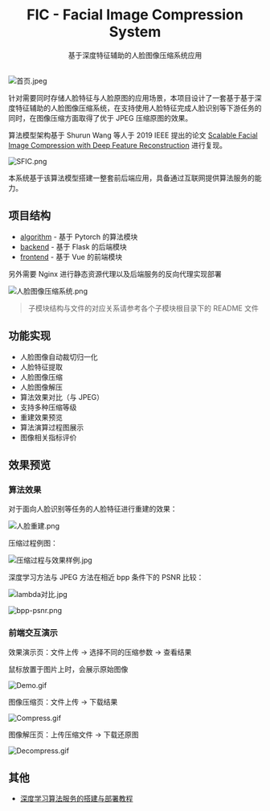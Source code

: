 <div style="text-align: center">
<h1>FIC - Facial Image Compression System</h1>
<div>基于深度特征辅助的人脸图像压缩系统应用</div>
</div>
<br/>

![首页.jpeg](https://pics-1259634345.file.myqcloud.com/yLnx6zAdNuQ12Vv.jpg)

针对需要同时存储人脸特征与人脸原图的应用场景，本项目设计了一套基于基于深度特征辅助的人脸图像压缩系统，在支持使用人脸特征完成人脸识别等下游任务的同时，在图像压缩方面取得了优于 JPEG 压缩原图的效果。

算法模型架构基于 Shurun Wang 等人于 2019 IEEE 提出的论文 [Scalable Facial Image Compression with Deep Feature Reconstruction](https://arxiv.org/abs/1903.05921v1) 进行复现。

![SFIC.png](https://pics-1259634345.file.myqcloud.com/QxH8FuXUNclDSWG.png)

本系统基于该算法模型搭建一整套前后端应用，具备通过互联网提供算法服务的能力。

## 项目结构

- [algorithm](algorithm) - 基于 Pytorch 的算法模块
- [backend](backend) - 基于 Flask 的后端模块
- [frontend](frontend) - 基于 Vue 的前端模块

另外需要 Nginx 进行静态资源代理以及后端服务的反向代理实现部署

![人脸图像压缩系统.png](https://pics-1259634345.file.myqcloud.com/Q7RGkOuJgHcrXK6.png)

> 子模块结构与文件的对应关系请参考各个子模块根目录下的 README 文件

## 功能实现

- 人脸图像自动裁切归一化
- 人脸特征提取
- 人脸图像压缩
- 人脸图像解压
- 算法效果对比（与 JPEG）
- 支持多种压缩等级
- 重建效果预览
- 算法演算过程图展示
- 图像相关指标评价

## 效果预览

### 算法效果

对于面向人脸识别等任务的人脸特征进行重建的效果：

![人脸重建.png](https://pics-1259634345.file.myqcloud.com/xYVXzgZrqfk7Fod.png)

压缩过程例图：

![压缩过程与效果样例.jpg](https://pics-1259634345.file.myqcloud.com/UTsaFg2ZMqD9emh.jpg)

深度学习方法与 JPEG 方法在相近 bpp 条件下的 PSNR 比较：

![lambda对比.jpg](https://pics-1259634345.file.myqcloud.com/2xAvZW5UCQJt1hI.jpg)

![bpp-psnr.png](https://pics-1259634345.file.myqcloud.com/qjHrkiDsOGTmBAd.png)

### 前端交互演示

效果演示页：文件上传 -> 选择不同的压缩参数 -> 查看结果

鼠标放置于图片上时，会展示原始图像

![Demo.gif](https://pics-1259634345.file.myqcloud.com/JLnKvudAbNj8qc3.gif)

图像压缩页：文件上传 -> 下载结果

![Compress.gif](https://pics-1259634345.file.myqcloud.com/zisRAS1b7JnahHy.gif)

图像解压页：上传压缩文件 -> 下载还原图

![Decompress.gif](https://pics-1259634345.file.myqcloud.com/ndytTNa5xvDJosL.gif)

## 其他

- [深度学习算法服务的搭建与部署教程](deployment-guide.md)
